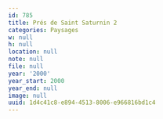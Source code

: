 ```yaml
---
id: 785
title: Prés de Saint Saturnin 2
categories: Paysages
w: null
h: null
location: null
note: null
file: null
year: '2000'
year_start: 2000
year_end: null
image: null
uuid: 1d4c41c8-e894-4513-8006-e966816bd1c4
---
```


